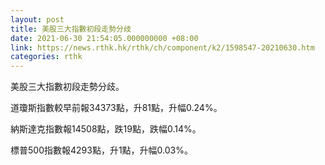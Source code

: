 ```yaml
---
layout: post
title: 美股三大指數初段走勢分歧
date: 2021-06-30 21:54:05.000000000 +08:00
link: https://news.rthk.hk/rthk/ch/component/k2/1598547-20210630.htm
categories: rthk
---
```


美股三大指數初段走勢分歧。

道瓊斯指數較早前報34373點，升81點，升幅0.24%。

納斯達克指數報14508點，跌19點，跌幅0.14%。

標普500指數報4293點，升1點，升幅0.03%。

